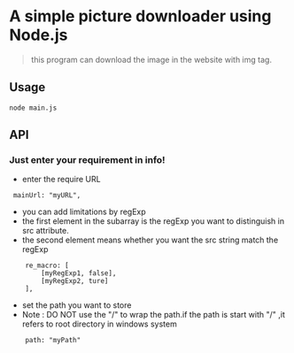 # A simple picture downloader using Node.js

> this program can download the image in the website with img tag.
## Usage

```
node main.js
```
## API
### Just enter your requirement in info!
* enter the require URL
``` 
 mainUrl: "myURL",
```
* you can add limitations by regExp
* the first element in the subarray is the regExp you want to distinguish in src attribute.
* the second element means whether you want the src string match the regExp
```
    re_macro: [
        [myRegExp1, false],
        [myRegExp2, ture]
    ],
```
* set the path you want to store
* Note : DO NOT use the "/" to wrap the path.if the path is start with "/" ,it refers to root directory in windows system
```
    path: "myPath"
```